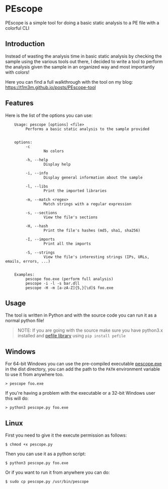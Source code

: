 # PEscope

PEscope is a simple tool for doing a basic static analysis to a PE file with a colorful CLI


## Introduction

Instead of wasting the analysis time in basic static analysis by checking the sample using the various tools out there, I decided to write a tool to perform the analysis given the sample in an organized way and most importantly with colors!

Here you can find a full walkthrough with the tool on my blog: https://t1m3m.github.io/posts/PEscope-tool


## Features

Here is the list of the options you can use:

```
    Usage: pescope [options] <file>
         Performs a basic static analysis to the sample provided


    options:
         -c
                 No colors

         -h, --help
                 Display help

         -i, --info
                 Display general information about the sample

         -l, --libs
                 Print the imported libraries

         -m, --match <regex>
                 Match strings with a regular expression

         -s, --sections
                 View the file's sections

         -H, --hash
                 Print the file's hashes (md5, sha1, sha256)

         -I, --imports
                 Print all the imports

         -S, --strings
                 View the file's interesting strings (IPs, URLs, emails, errors, ...)


    Examples:
         pescope foo.exe (perform full analysis)
         pescope -i -l -s bar.dll
         pescope -H -m [a-zA-Z]{5,}[\d]$ foo.exe
```

## Usage

The tool is written in Python and with the source code you can run it as a normal python file!

> NOTE: If you are going with the source make sure you have python3.x installed and [pefile library](https://pypi.org/project/pefile/) using ```pip install pefile```


## Windows

For 64-bit Windows you can use the pre-compiled executable [pescope.exe](dist/) in the dist directory, you can add the path to the ```PATH``` environment variable to use it from anywhere too.

```console
> pescope foo.exe
```

If you're having a problem with the executable or a 32-bit Windows user this will do:

```console
> python3 pescope.py foo.exe

```


## Linux

First you need to give it the execute permission as follows:

```terminal
$ chmod +x pescope.py
```

Then you can use it as a python script:

```terminal
$ python3 pescope.py foo.exe
```

Or if you want to run it from anywhere you can do:

```terminal
$ sudo cp pescope.py /usr/bin/pescope
```

